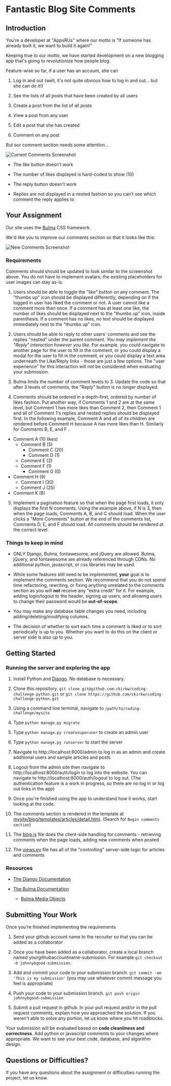 # Fantastic Blog Site Comments
## Introduction

You're a developer at "AppsRUs" where our motto is "If someone has already built it, we want to build it again!"

Keeping true to our motto, we have started development on a new blogging app that's going to revolutionize how people blog.

Feature-wise so far, if a user has an account, she can

1. Log in and out (well, it's not quite obvious how to log in and out... but she can do it!)

2. See the lists of all posts that have been created by all users

3. Create a post from the list of all posts

4. View a post from any user

5. Edit a post that she has created

6. Comment on any post

But our comment section needs some attention...

![Current Comments Screenshot](doc/comments.png)

* The like button doesn't work

* The number of likes displayed is hard-coded to show (10)

* The reply button doesn't work

* Replies are not displayed in a nested fashion so you can't see which comment the reply applies to

## Your Assignment

Our site uses the [Bulma](https://bulma.io) CSS framework. 

We'd like you to improve our comments section so that it looks like this:

![New Comments Screenshot](doc/proposed_comments.png)

### Requirements
Comments should should be updated to look similar to the screenshot above. You do not have to implement avatars; the existing placeholders for user images can stay as-is.

1. Users should be able to toggle the "like" button on any comment. The "thumbs up" icon should be displayed differently, depending on if the logged in user has liked the comment or not. A user cannot like a comment more than once. If a comment has at least one like, the number of likes should be displayed next to the "thumbs up" icon, inside parenthesis. If a comment has no likes, no text should be displayed immediately next to the "thumbs up" icon. 

2. Users should be able to reply to other users' comments and see the replies "nested" under the parent comment. _You may implement the "Reply" interaction however you like_. For example, you could navigate to another page for the user to fill in the comment, or you could display a modal for the user to fill in the comment, or you could display a text area underneath the Like/Reply links - those are just a few options. The "user experience" for this interaction will not be considered when evaluating your submission.

3. Bulma limits the number of comment levels to 3. Update the code so that after 3 levels of comments, the "Reply" button is no longer displayed.

4. Comments should be ordered in a depth-first, ordered by number of likes fashion. Put another way, if Comments 1 and 2 are at the same level, but Comment 1 has more likes than Comment 2, then Comment 1 and all of Comment 1's replies and nested replies should be displayed first. In the following example, Comment A and all of its children are rendered before Comment H because A has more likes than H. Similarly for Comments B, E, and F
.

- Comment A (10 likes)
  - Comment B (5)
    - Comment C (20)
    - Comment D (1)
  - Comment E (2)
  - Comment F (1)
    - Comment G (0)
- Comment H (9)
  - Comment I (30)
  - Comment J (25)
- Comment K (8)

5. Implement a pagination feature so that when the page first loads, it only displays the first N comments. Using the example above, if N is 3, then when the page loads, Comments A, B, and C should load. When the user clicks a "More Comments" button at the end of the comments list, Comments D, E, and F should load. All comments should be rendered at the correct level.

### Things to keep in mind

* ONLY Django, Bulma, fontawesome, and jQuery are allowed. Bulma, jQuery, and fontawesome are already referenced through CDNs. No additional python, javascript, or css libraries may be used.

* While some features still need to be implemented, **your** goal is to implement the comments section. We recommend that you do not spend time refactoring, rewriting, or fixing anything unrelated to the comments section as you will **not** receive any "extra credit" for it. For example, adding login/logout to the header, signing up users, and allowing users to change their password would be **out-of-scope**.

* You may make any database table changes you need, including adding/deleting/modifying columns. 

* The decision of whether to sort each time a comment is liked or to sort periodically is up to you. Whether you want to do this on the client or server side is also up to you.

## Getting Started

### Running the server and exploring the app
1. Install Python and [Django](https://docs.djangoproject.com/en/3.0/intro/install/). No database is necessary.

2. Clone this repository. `git clone git@github.com:ckirkw/coding-challenge-python.git` or `git clone https://github.com/ckirkw/coding-challenge-python.git`

3. Using a command line terminal, navigate to `/path/to/coding-challenge/mysite`

4. Type `python manage.py migrate`

5. Type `python manage.py createsuperuser` to create an admin user

6. Type `python manage.py runserver` to start the server

7. Navigate to http://localhost:8000/admin to log in as an admin and 
create additional users and sample articles and posts

8. Logout from the admin site then navigate to http://localhost:8000/auth/login to log into the website. You can navigate to http://localhost:8000/auth/logout to log out. (The authentication feature is a work in progress, so there are no log in or log out links in the app)

9. Once you're finished using the app to understand how it works, start looking at the code. 

10. The comments section is rendered in the template at
[mysite/blog/templates/articles/detail.html](mysite/blog/templates/articles/detail.html). (Search for `Begin comments section`)

11. The [blog.js](mysite/blog/static/blog.js) file does the client-side handling for comments - retrieving comments when the page loads, adding new comments when posted

12. The [views.py](mysite/blog/views.py) file has all of the "controlling" server-side logic for articles and comments

### Resources
* [The Django Documentation](https://docs.djangoproject.com/en/3.0/)

* [The Bulma Documentation](https://bulma.io/documentation/)
  * [Bulma Media Objects](https://bulma.io/documentation/layout/media-object/)

## Submitting Your Work

Once you're finished implementing the requirements

1. Send your github account name to the recruiter so that you can be added as a collaborator

2. Once you have been added as a collaborator, create a local branch named yourgithubaccountname-submission. For example `git checkout -b johnnybgood-submission`.

3. Add and commit your code to your submission branch. `git commit -am 'This is my submission'` (you may use whatever commit message you feel is appropriate)

4. Push your code to your submission branch. `git push origin johnnybgood-submission`

5. Submit a pull request in github. In your pull request and/or in the pull request comments, explain how you approached the solution. If you weren't able to solve any portion, let us know where you hit roadblocks.

Your submission will be evaluated based on **code cleanliness and correctness**. Add python or javascript comments to your changes where appropriate. We want to see your best code, database, and algorithm design.

## Questions or Difficulties?
If you have any questions about the assignment or difficulties running the project, let us know.



